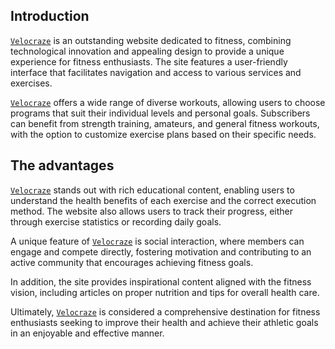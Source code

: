## Introduction
[`Velocraze`](https://shamurikan.github.io/Velocraze/) is an outstanding website dedicated to fitness, combining technological innovation and appealing design to provide a unique experience for fitness enthusiasts. The site features a user-friendly interface that facilitates navigation and access to various services and exercises.

[`Velocraze`](https://shamurikan.github.io/Velocraze/) offers a wide range of diverse workouts, allowing users to choose programs that suit their individual levels and personal goals. Subscribers can benefit from strength training, amateurs, and general fitness workouts, with the option to customize exercise plans based on their specific needs.

## The advantages
[`Velocraze`](https://shamurikan.github.io/Velocraze/) stands out with rich educational content, enabling users to understand the health benefits of each exercise and the correct execution method. The website also allows users to track their progress, either through exercise statistics or recording daily goals.

A unique feature of [`Velocraze`](https://shamurikan.github.io/Velocraze/) is social interaction, where members can engage and compete directly, fostering motivation and contributing to an active community that encourages achieving fitness goals.

In addition, the site provides inspirational content aligned with the fitness vision, including articles on proper nutrition and tips for overall health care.

Ultimately, [`Velocraze`](https://shamurikan.github.io/Velocraze/) is considered a comprehensive destination for fitness enthusiasts seeking to improve their health and achieve their athletic goals in an enjoyable and effective manner.
